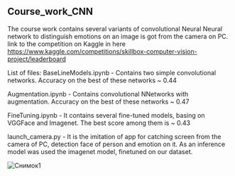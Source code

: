 ## Course_work_CNN

The course work contains several variants of convolutional Neural Neural network to distinguish emotions on an image is got from the camera on PC.
link to the competition on Kaggle in here https://www.kaggle.com/competitions/skillbox-computer-vision-project/leaderboard

List of files:
BaseLineModels.ipynb - Contains two simple convolutional networks. Accuracy on the best of these networks  ~ 0.44 

Augmentation.ipynb - Contains convolutional NNetworks with augmentation. Accuracy on the best of these networks ~ 0.47

FineTuning.ipynb - It contains several fine-tuned models, basing on VGGFace and Imagenet. The best score among them is ~ 0.43

launch_camera.py - It is the imitation of app for catching screen from the camera of PC, detection face of person and emotion on it.
As an inference model was used the imagenet model, finetuned on our dataset.

![Снимок1](https://user-images.githubusercontent.com/65036612/228519545-62d14f19-fadd-4ebb-98ac-e8a50c948bfd.JPG)
